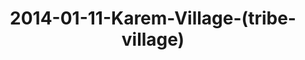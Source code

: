 ---
layout: blog
title: 2014-01-11-Karem-Village-(tribe-village)
category: blog
lat: 18.6243
lng: 98.65563
image: https://s3-us-west-2.amazonaws.com/travels2013/2014-01-11 00:28:48 PST.jpg
observation: 20140111002848PST
---